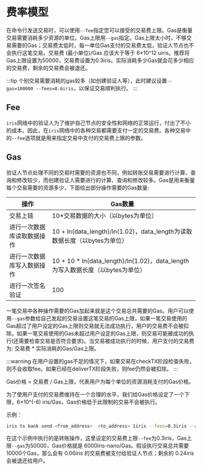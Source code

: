 # 费率模型

在命令行发送交易时，可以使用`--fee`指定您可以接受的交易费上限。Gas是衡量交易需要消耗多少资源的单位。Gas上限用`--gas`指定。Gas上限太小时，不够交易需要的Gas；交易费太低时，每一单位Gas支付的交易费太低，验证人节点也不会执行这笔交易。交易费 (最小单位)/Gas 应该大于等于 6*10^12 uiris。推荐将Gas上限设置为50000，交易费设置为0.3iris。实际消耗多少Gas就会花多少相应的交易费，剩余的交易费会被退还。

:::tip
个别交易需要消耗的gas较多（如创建验证人等），此时建议设置`--gas=100000 --fees=0.6iris`，以保证交易顺利执行。
:::

## Fee

`iris`网络中的验证人为了维护自己节点的安全性和网络的正常运行，付出了不小的成本。因此，在`iris`网络中的各种交易都需要支付一定的交易费。各种交易中的`--fee`选项就是用来指定交易中支付的交易费上限的参数。

## Gas

验证人节点处理不同的交易时需要的资源也不同，例如转账交易需要进行计算、查询和修改较少，而创建验证人需要进行的计算、查询和修改较多。Gas是用来衡量每个交易需要的资源多少，下面给出部分操作需要的Gas数量:

| 操作                       | Gas数量                                                                        |
| -------------------------- | ------------------------------------------------------------------------------ |
| 交易上链                   | 10*交易数据的大小（以bytes为单位）                                             |
| 进行一次数据库读取数据操作 | 10 + ln(data_length)/ln(1.02)，data_length为读取数据长度（以bytes为单位）      |
| 进行一次数据库写入数据操作 | 10 + 10 * ln(data_length)/ln(1.02)，data_length为写入数据长度（以bytes为单位） |
| 进行一次签名验证           | 100                                                                            |

一笔交易中各种操作需要的Gas加起来就是这个交易总共需要的Gas。用户可以使用`--gas`参数给自己发起的交易设置这笔交易的Gas上限，如果一笔交易使用的Gas超过了用户设定的Gas上限则交易就无法成功执行，用户的交易费不会被扣除。如果一笔交易使用的Gas未超过用户设定的Gas上限，则交易可能被成功的执行(还需要检查交易是否符合要求)。当交易被成功执行的时候，用户支付的交易费为: 交易费 * 实际消耗的Gas/Gas上限。

:::warning
在用户设置的gas不足的情况下，如果交易在checkTX阶段检查失败，则不会收取fee。如果已经在deliverTX阶段失败，则fee仍然会被扣除。
:::

Gas价格 = 交易费 / Gas上限，代表用户为每个单位的资源消耗支付的Gas价格。

为了使用户支付的交易费维持在一个合理的水平，我们给Gas价格设定了一个下限，6*10^(-6) iris/Gas，Gas价格低于此限制的交易不会被执行。

示例：

```bash
iris tx bank send <from_address>  <to_address> 1iris --fees=0.3iris --gas=50000 --chain-id=irishub --from=<key-name>
```

在这个示例中执行的是转账操作，这里设定的交易费上限`--fee`为0.3iris，Gas上限`--gas`为50000，Gas价格就是 6000iris-nano/Gas。假设执行交易总共需要10000个Gas，那么会有 0.06iris 的交易费被支付给验证人节点；剩余的 0.24iris 会被退还给用户。
